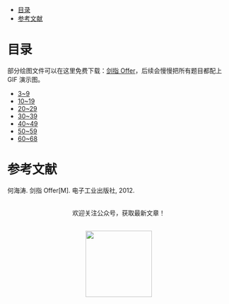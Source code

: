 <!-- GFM-TOC -->
* [目录](#目录)
* [参考文献](#参考文献)
<!-- GFM-TOC -->


# 目录

部分绘图文件可以在这里免费下载：[剑指 Offer](https://www.processon.com/view/5a3e4c7be4b0909c1aa18b49)，后续会慢慢把所有题目都配上 GIF 演示图。

- [3\~9](剑指%20Offer%20题解%20-%203\~9.md)
- [10\~19](剑指%20Offer%20题解%20-%2010\~19.md)
- [20\~29](剑指%20Offer%20题解%20-%2020\~29.md)
- [30\~39](剑指%20Offer%20题解%20-%2030\~39.md)
- [40\~49](剑指%20Offer%20题解%20-%2040\~49.md)
- [50\~59](剑指%20Offer%20题解%20-%2050\~59.md)
- [60\~68](剑指%20Offer%20题解%20-%2060\~68.md)

# 参考文献

何海涛. 剑指 Offer[M]. 电子工业出版社, 2012.
</br></br><div align="center">欢迎关注公众号，获取最新文章！</div></br>
<div align="center"><img width="150px" src="https://cyc-1256109796.cos.ap-guangzhou.myqcloud.com/%E5%85%AC%E4%BC%97%E5%8F%B7.jpg"></img></div>
